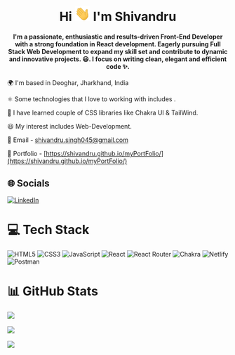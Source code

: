 <h1 align="center">Hi <img src="https://raw.githubusercontent.com/ABSphreak/ABSphreak/master/gifs/Hi.gif" width="35"> I'm Shivandru</h1>
<h4 align="center">I'm a passionate, enthusiastic and results-driven Front-End Developer with a strong foundation in React development. Eagerly pursuing Full Stack Web Development to expand my skill set and contribute to dynamic and innovative projects. 😃. I focus on writing clean, elegant and efficient code ✨.</h4>

🌍 I'm based in Deoghar, Jharkhand, India

⚛️ Some technologies that I love to working with includes .

🚀 I have learned couple of CSS libraries like Chakra UI & TailWind.

😃 My interest includes Web-Development.

📧 Email - shivandru.singh045@gmail.com

💼 Portfolio - [https://shivandru.github.io/myPortFolio/](https://shivandru.github.io/myPortFolio/)

## 🌐 Socials
[![LinkedIn](https://img.shields.io/badge/LinkedIn-%230077B5.svg?logo=linkedin&logoColor=white)](https://www.linkedin.com/in/shivandru-166145179/) 

# 💻 Tech Stack
![HTML5](https://img.shields.io/badge/html5-%23E34F26.svg?style=for-the-badge&logo=html5&logoColor=white) 
![CSS3](https://img.shields.io/badge/css3-%231572B6.svg?style=for-the-badge&logo=css3&logoColor=white) 
![JavaScript](https://img.shields.io/badge/javascript-%23323330.svg?style=for-the-badge&logo=javascript&logoColor=%23F7DF1E) 
![React](https://img.shields.io/badge/react-%2320232a.svg?style=for-the-badge&logo=react&logoColor=%2361DAFB) 
![React Router](https://img.shields.io/badge/React_Router-CA4245?style=for-the-badge&logo=react-router&logoColor=white) 
![Chakra](https://img.shields.io/badge/chakra-%234ED1C5.svg?style=for-the-badge&logo=chakraui&logoColor=white) 
![Netlify](https://img.shields.io/badge/netlify-%23000000.svg?style=for-the-badge&logo=netlify&logoColor=#00C7B7) 
![Postman](https://img.shields.io/badge/Postman-FF6C37?style=for-the-badge&logo=postman&logoColor=white)

# 📊 GitHub Stats
![](https://github-readme-stats.vercel.app/api?username=Shivandru&theme=react&hide_border=false&include_all_commits=true&count_private=false)<br/>

![](https://github-readme-streak-stats.herokuapp.com/?user=Shivandru&theme=react&hide_border=false)<br/>

![](https://github-readme-stats.vercel.app/api/top-langs/?username=Shivandru&theme=react&hide_border=false&include_all_commits=true&count_private=false&layout=compact)
